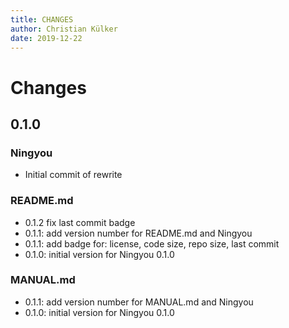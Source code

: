 ```yaml
---
title: CHANGES
author: Christian Külker
date: 2019-12-22
---
```


# Changes

## 0.1.0

### Ningyou

* Initial commit of rewrite

### README.md

* 0.1.2  fix last commit badge
* 0.1.1: add version number for README.md and Ningyou
* 0.1.1: add badge for: license, code size, repo size, last commit
* 0.1.0: initial version for Ningyou 0.1.0

### MANUAL.md

* 0.1.1: add version number for MANUAL.md and Ningyou
* 0.1.0: initial version for Ningyou 0.1.0


